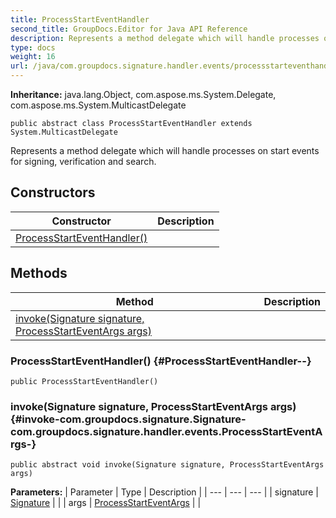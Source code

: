 ```yaml
---
title: ProcessStartEventHandler
second_title: GroupDocs.Editor for Java API Reference
description: Represents a method delegate which will handle processes on start events for signing verification and search.
type: docs
weight: 16
url: /java/com.groupdocs.signature.handler.events/processstarteventhandler/
---
```

**Inheritance:**
java.lang.Object, com.aspose.ms.System.Delegate, com.aspose.ms.System.MulticastDelegate
```
public abstract class ProcessStartEventHandler extends System.MulticastDelegate
```

Represents a method delegate which will handle processes on start events for signing, verification and search.
## Constructors

| Constructor | Description |
| --- | --- |
| [ProcessStartEventHandler()](#ProcessStartEventHandler--) |  |
## Methods

| Method | Description |
| --- | --- |
| [invoke(Signature signature, ProcessStartEventArgs args)](#invoke-com.groupdocs.signature.Signature-com.groupdocs.signature.handler.events.ProcessStartEventArgs-) |  |
### ProcessStartEventHandler() {#ProcessStartEventHandler--}
```
public ProcessStartEventHandler()
```


### invoke(Signature signature, ProcessStartEventArgs args) {#invoke-com.groupdocs.signature.Signature-com.groupdocs.signature.handler.events.ProcessStartEventArgs-}
```
public abstract void invoke(Signature signature, ProcessStartEventArgs args)
```




**Parameters:**
| Parameter | Type | Description |
| --- | --- | --- |
| signature | [Signature](../../com.groupdocs.signature/signature) |  |
| args | [ProcessStartEventArgs](../../com.groupdocs.signature.handler.events/processstarteventargs) |  |

